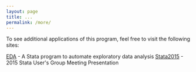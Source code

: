```yaml
---
layout: page
title: ...
permalink: /more/
---
```


To see additional applications of this program, feel free to visit the following sites:

[EDA](https://github.com/wbuchanan/eda) - A Stata program to automate exploratory data analysis
[Stata2015](http://www.stata.com/meeting/columbus15/abstracts/materials/columbus15_buchanan.pdf) - 2015 Stata User's Group Meeting Presentation

